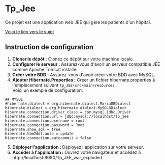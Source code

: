 # Tp_Jee

Ce projet est une application web JEE qui gère les patients d'un hôpital.

[Voici le lien vers le sujet](https://github.com/Florian00000/Tp_Jee/blob/main/Tp_jee.md) 

## Instruction de configuration

1. **Cloner le dépôt :** Clonez ce dépôt sur votre machine locale.
2. **Configurer le serveur :**  Assurez-vous d'avoir un serveur compatible JEE comme Apache Tomcat installé.
3. **Créer votre BDD :** Assurez-vous d'avoir créer votre BDD avec MySQL.
4. **Ajouter Hibernate.Properties :** Créer un fichier hibernate.properties à l'emplacement suivant `Tp_JEE\src\main\resources`.  
Voici un exemple de configuration: 
```text
## MYSQL
#hibernate.dialect = org.hibernate.dialect.MariaDBDialect
hibernate.dialect = org.hibernate.dialect.MySQL8Dialect
hibernate.connection.driver_class = com.mysql.jdbc.Driver
hibernate.connection.url = jdbc:mysql://localhost/tp_jee
hibernate.connection.username = root
hibernate.connection.password = Root
hibernate.show_sql = true
hibernate.hbm2ddl.auto = update
hibernate.connection.autocommit = false
```
5. **Déployer l'application :** Déployez l'application sur votre serveur.
6. **Accéder à l'application :** Ouvrez votre navigateur et accédez à http://localhost:8080/Tp_JEE_war_exploded
